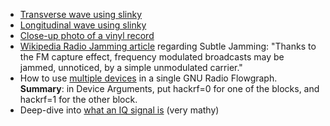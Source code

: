 - <a href="https://www.youtube.com/watch?v=g8GcMn7K0u4">Transverse wave using slinky</a>
- <a href="https://www.youtube.com/watch?v=fMJrtheQfZw">Longitudinal wave using slinky</a>
- <a href="https://www.pinterest.com/pin/295408056785985095/">Close-up photo of a vinyl record</a>
- <a href="https://en.wikipedia.org/wiki/Radio_jamming#Method">Wikipedia Radio Jamming article</a> regarding Subtle Jamming: "Thanks to the FM capture effect, frequency modulated broadcasts may be jammed, unnoticed, by a simple unmodulated carrier."
- How to use <a href="https://lists.gnu.org/archive/html/discuss-gnuradio/2015-02/msg00033.html">multiple devices</a> in a single GNU Radio Flowgraph. <b>Summary</b>: in Device Arguments, put hackrf=0 for one of the blocks, and hackrf=1 for the other block.
- Deep-dive into <a href="https://www.ieee.li/pdf/essay/quadrature_signals.pdf">what an IQ signal is</a> (very mathy)
